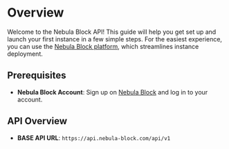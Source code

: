 # Overview
Welcome to the Nebula Block API! This guide will help you get set up and launch your first instance in a few simple steps.
For the easiest experience, you can use the [Nebula Block platform](https://nebulablock.com/), which streamlines instance deployment.


## Prerequisites
- **Nebula Block Account**: Sign up on [Nebula Block](https://nebula-block.com) and log in to your account.

## API Overview

- **BASE API URL**: `https://api.nebula-block.com/api/v1`
